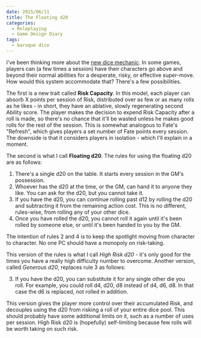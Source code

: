 ```yaml
---
date: 2015/06/11
title: The Floating d20
categories:
  - Roleplaying
  - Game Design Diary
tags:
  - baroque dice
---
```


I've been thinking more about the [new dice mechanic](/2015/06/08/baroque-dice-mechanic/). In some games, players can (a few times a session) have their characters go above and beyond their normal abilities for a desperate, risky, or effective super-move. How would this system accommodate that? There's a few possibilities.

<!-- more -->

The first is a new trait called **Risk Capacity**. In this model, each player can absorb X points per session of Risk, distributed over as few or as many rolls as he likes - in short, they have an ablative, slowly regenerating second Ability score. The player makes the decision to expend Risk Capacity after a roll is made, so there's no chance that it'll be wasted unless he makes good rolls for the rest of the session. This is somewhat analogous to Fate's "Refresh", which gives players a set number of Fate points every session. The downside is that it considers players in isolation - which I'll explain in a moment.

The second is what I call **Floating d20**. The rules for using the floating d20 are as follows:

1. There's a single d20 on the table. It starts every session in the GM's possession.
2. Whoever has the d20 at the time, or the GM, can hand it to anyone they like. You can ask for the d20, but you cannot take it.
3. If you have the d20, you can continue rolling past d12 by rolling the d20 and subtracting it from the remaining action cost. This is no different, rules-wise, from rolling any of your other dice.
4. Once you have rolled the d20, you cannot roll it again until it's been rolled by someone else, or until it's been handed to you by the GM.

The intention of rules 2 and 4 is to keep the spotlight moving from character to character. No one PC should have a monopoly on risk-taking.

This version of the rules is what I call *High Risk d20* - it's only good for the times you have a really high difficulty number to overcome. Another version, called *Generous d20*, replaces rule 3 as follows:

3. If you have the d20, you can substitute it for any single other die you roll. For example, you could roll d4, d20, d8 instead of d4, d6, d8. In that case the d6 is replaced, not rolled in addition.

This version gives the player more control over their accumulated Risk, and decouples using the d20 from risking a roll of your entire dice pool. This should probably have some additional limits on it, such as a number of uses per session. High Risk d20 is (hopefully) self-limiting because few rolls will be worth taking on such risk.
